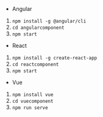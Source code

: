 * Angular 
1. `npm install -g @angular/cli`
2. `cd angularcomponent`
3. `npm start`

* React
1. `npm install -g create-react-app`
2. `cd reactcomponent`
3. `npm start`

* Vue
1. `npm install vue`
2. `cd vuecomponent`
3. `npm run serve`
